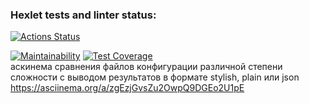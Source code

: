 ### Hexlet tests and linter status:
[![Actions Status](https://github.com/ingvyn/frontend-project-lvl2/workflows/hexlet-check/badge.svg)](https://github.com/ingvyn/frontend-project-lvl2/actions)  

[![Maintainability](https://api.codeclimate.com/v1/badges/f223ff3815182d2e54c3/maintainability)](https://codeclimate.com/github/ingvyn/frontend-project-lvl2/maintainability)
[![Test Coverage](https://api.codeclimate.com/v1/badges/f223ff3815182d2e54c3/test_coverage)](https://codeclimate.com/github/ingvyn/frontend-project-lvl2/test_coverage)  
аскинема сравнения файлов конфигурации различной степени сложности с выводом результатов в формате stylish, plain или json https://asciinema.org/a/zgEzjGvsZu2OwpQ9DGEo2U1pE